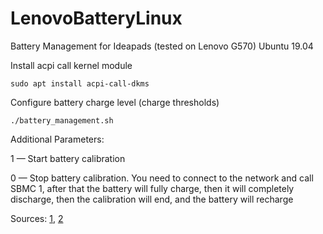 # LenovoBatteryLinux

Battery Management for Ideapads (tested on Lenovo G570) Ubuntu 19.04

Install acpi call kernel module

`sudo apt install acpi-call-dkms`

Configure battery charge level (charge thresholds)

`./battery_management.sh`

Additional Parameters:

1 — Start battery calibration

0 — Stop battery calibration. You need to connect to the network and call SBMC 1, after that the battery will fully charge, then it will completely discharge, then the calibration will end, and the battery will recharge

Sources: [1](https://www.linux.org.ru/forum/general/10574293?cid=11356142), [2](https://github.com/Sudokamikaze/LenovoBatteryLinux)